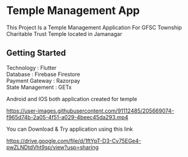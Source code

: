 # Temple Management App

This Project Is a Temple Management Application For GFSC Township Charitable Trust Temple located in Jamanagar

## Getting Started

Technology : Flutter\
Database : Firebase Firestore\
Payment Gateway : Razorpay\
State Management : GETx


Android and IOS both application created for temple

https://user-images.githubusercontent.com/91112485/205669074-f965d74b-2a05-4f51-a029-4beec45da293.mp4

You can Download & Try application using this link 

https://drive.google.com/file/d/1ftYpT-D3-Cv75EGe4-pwZLNDtdVht9sp/view?usp=sharing
